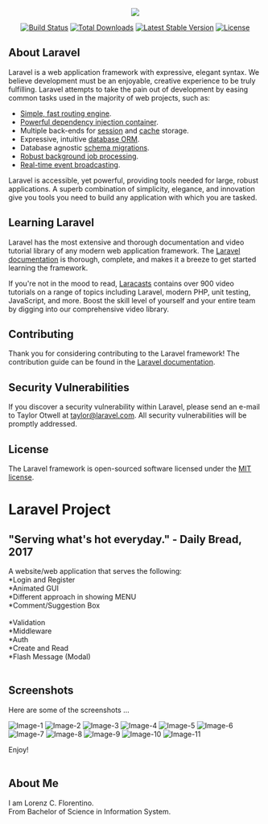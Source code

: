 <p align="center"><img src="https://laravel.com/assets/img/components/logo-laravel.svg"></p>

<p align="center">
<a href="https://travis-ci.org/laravel/framework"><img src="https://travis-ci.org/laravel/framework.svg" alt="Build Status"></a>
<a href="https://packagist.org/packages/laravel/framework"><img src="https://poser.pugx.org/laravel/framework/d/total.svg" alt="Total Downloads"></a>
<a href="https://packagist.org/packages/laravel/framework"><img src="https://poser.pugx.org/laravel/framework/v/stable.svg" alt="Latest Stable Version"></a>
<a href="https://packagist.org/packages/laravel/framework"><img src="https://poser.pugx.org/laravel/framework/license.svg" alt="License"></a>
</p>

## About Laravel

Laravel is a web application framework with expressive, elegant syntax. We believe development must be an enjoyable, creative experience to be truly fulfilling. Laravel attempts to take the pain out of development by easing common tasks used in the majority of web projects, such as:

- [Simple, fast routing engine](https://laravel.com/docs/routing).
- [Powerful dependency injection container](https://laravel.com/docs/container).
- Multiple back-ends for [session](https://laravel.com/docs/session) and [cache](https://laravel.com/docs/cache) storage.
- Expressive, intuitive [database ORM](https://laravel.com/docs/eloquent).
- Database agnostic [schema migrations](https://laravel.com/docs/migrations).
- [Robust background job processing](https://laravel.com/docs/queues).
- [Real-time event broadcasting](https://laravel.com/docs/broadcasting).

Laravel is accessible, yet powerful, providing tools needed for large, robust applications. A superb combination of simplicity, elegance, and innovation give you tools you need to build any application with which you are tasked.

## Learning Laravel

Laravel has the most extensive and thorough documentation and video tutorial library of any modern web application framework. The [Laravel documentation](https://laravel.com/docs) is thorough, complete, and makes it a breeze to get started learning the framework.

If you're not in the mood to read, [Laracasts](https://laracasts.com) contains over 900 video tutorials on a range of topics including Laravel, modern PHP, unit testing, JavaScript, and more. Boost the skill level of yourself and your entire team by digging into our comprehensive video library.

## Contributing

Thank you for considering contributing to the Laravel framework! The contribution guide can be found in the [Laravel documentation](http://laravel.com/docs/contributions).

## Security Vulnerabilities

If you discover a security vulnerability within Laravel, please send an e-mail to Taylor Otwell at taylor@laravel.com. All security vulnerabilities will be promptly addressed.

## License

The Laravel framework is open-sourced software licensed under the [MIT license](http://opensource.org/licenses/MIT).


# Laravel Project
## "Serving what's hot everyday." - Daily Bread, 2017

A website/web application that serves the following:<br />
*Login and Register<br />
*Animated GUI<br />
*Different approach in showing MENU<br />
*Comment/Suggestion Box<br />
<br />
*Validation<br />
*Middleware<br />
*Auth<br />
*Create and Read<br />
*Flash Message (Modal)<br /><br />


## Screenshots
Here are some of the screenshots ... 

![Image-1](https://github.com/lorenzhahaha/FinalsLaravelProject/blob/master/Lorenz/1.png)
![Image-2](https://github.com/lorenzhahaha/FinalsLaravelProject/blob/master/Lorenz/2.png)
![Image-3](https://github.com/lorenzhahaha/FinalsLaravelProject/blob/master/Lorenz/3.png)
![Image-4](https://github.com/lorenzhahaha/FinalsLaravelProject/blob/master/Lorenz/4.png)
![Image-5](https://github.com/lorenzhahaha/FinalsLaravelProject/blob/master/Lorenz/5.png)
![Image-6](https://github.com/lorenzhahaha/FinalsLaravelProject/blob/master/Lorenz/6.png)
![Image-7](https://github.com/lorenzhahaha/FinalsLaravelProject/blob/master/Lorenz/7.png)
![Image-8](https://github.com/lorenzhahaha/FinalsLaravelProject/blob/master/Lorenz/8.png)
![Image-9](https://github.com/lorenzhahaha/FinalsLaravelProject/blob/master/Lorenz/9.png)
![Image-10](https://github.com/lorenzhahaha/FinalsLaravelProject/blob/master/Lorenz/10.png)
![Image-11](https://github.com/lorenzhahaha/FinalsLaravelProject/blob/master/Lorenz/11.png)



Enjoy!
<br /><br />

## About Me
I am Lorenz C. Florentino.<br /> From Bachelor of Science in Information System.<br />
